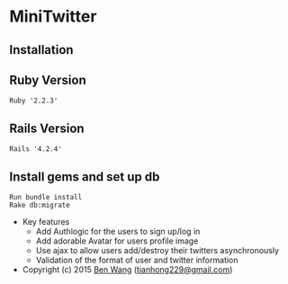 # MiniTwitter
## Installation
## Ruby Version

    Ruby '2.2.3' 

## Rails Version

    Rails '4.2.4'

## Install gems and set up db

    Run bundle install
    Rake db:migrate

* Key features
  * Add Authlogic for the users to sign up/log in
  * Add adorable Avatar for users profile image
  * Use ajax to allow users add/destroy their twitters asynchronously
  * Validation of the format of user and twitter information
* Copyright (c) 2015 [Ben Wang](https://github.com/tianhong92/Twitter_With_Authlogic.git) (<tianhong229@gmail.com>)

